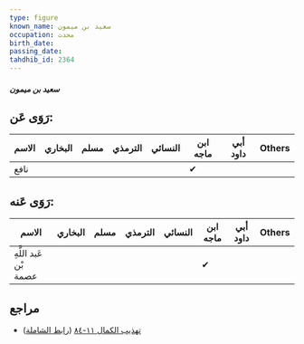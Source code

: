 ```yaml
---
type: figure
known_name: سعيد بن ميمون
occupation: محدث
birth_date:
passing_date:
tahdhib_id: 2364
---
```

##### سعيد بن ميمون

## رَوَى عَن:
| الاسم | البخاري | مسلم | الترمذي | النسائي | ابن ماجه | أبي داود | Others |
| ----- | ------- | ---- | ------- | ------- | -------- | -------- | ------ |
| نافع  |         |      |         |         | ✔        |          |        |
## رَوَى عَنه:
| الاسم                 | البخاري | مسلم | الترمذي | النسائي | ابن ماجه | أبي داود | Others |
| --------------------- | ------- | ---- | ------- | ------- | -------- | -------- | ------ |
| عَبد اللَّهِ بْن عصمة |         |      |         |         | ✔        |          |        |
## مراجع
- [تهذيب الكمال ١١-٨٤](obsidian://open?vault=Tahdhib-al-Kamal&file=Figures/٢٣٦٤-سعيد%20بن%20ميمون) ([رابط الشاملة](https://shamela.ws/book/3722/5404))